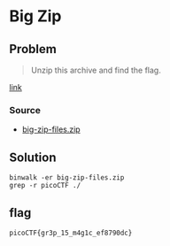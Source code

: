 # Big Zip
## Problem
> Unzip this archive and find the flag.

[link](https://play.picoctf.org/practice/challenge/322)
### Source
- [big-zip-files.zip](./big-zip-files.zip)
## Solution
```shell
binwalk -er big-zip-files.zip
grep -r picoCTF ./
```
## flag
`picoCTF{gr3p_15_m4g1c_ef8790dc}`